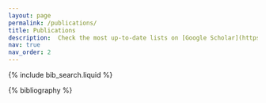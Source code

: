 ```yaml
---
layout: page
permalink: /publications/
title: Publications
description:  Check the most up-to-date lists on [Google Scholar](https://scholar.google.com/citations?user=D-jg5rUAAAAJ&hl=en)
nav: true
nav_order: 2
---
```


<!-- _pages/publications.md -->

<!-- Bibsearch Feature -->

{% include bib_search.liquid %}

<div class="publications">

{% bibliography %}

</div>
